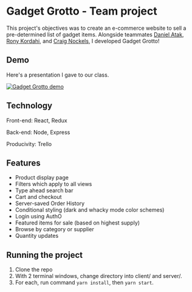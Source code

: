 # Gadget Grotto - Team project

This project's objectives was to create an e-commerce website to sell a pre-determined list of gadget items.
Alongside teammates [Daniel Atak](https://github.com/dan-atack), [Rony Kordahi](https://github.com/RonyKordahi), and [Craig Nockels](https://github.com/CraigNock), I developed Gadget Grotto!

## Demo

Here's a presentation I gave to our class.

[![Gadget Grotto demo](https://i.imgur.com/bUE4dHt.png)](https://www.youtube.com/watch?v=ndWxB59rKvc&feature=youtu.be&t=1870)

## Technology

Front-end: React, Redux

Back-end: Node, Express

Producivity: Trello

## Features

- Product display page
- Filters which apply to all views
- Type ahead search bar
- Cart and checkout
- Server-saved Order History
- Conditional styling (dark and whacky mode color schemes)
- Login using AuthO
- Featured items for sale (based on highest supply)
- Browse by category or supplier
- Quantity updates

## Running the project

1. Clone the repo
2. With 2 terminal windows, change directory into client/ and server/.
3. For each, run command `yarn install`, then `yarn start`.
